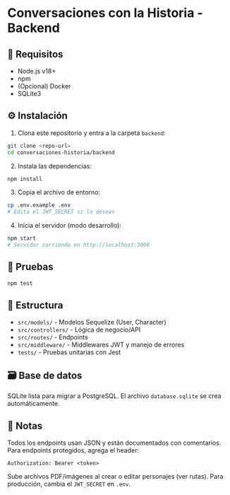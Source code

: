 # Conversaciones con la Historia - Backend

## 🚀 Requisitos
- Node.js v18+
- npm
- (Opcional) Docker
- SQLite3

## ⚙️ Instalación

1. Clona este repositorio y entra a la carpeta `backend`:

```bash
git clone <repo-url>
cd conversaciones-historia/backend
```

2. Instala las dependencias:

```bash
npm install
```

3. Copia el archivo de entorno:

```bash
cp .env.example .env
# Edita el JWT_SECRET si lo deseas
```

4. Inicia el servidor (modo desarrollo):

```bash
npm start
# Servidor corriendo en http://localhost:3000
```

## 🧪 Pruebas

```bash
npm test
```

## 📂 Estructura
- `src/models/` - Modelos Sequelize (User, Character)
- `src/controllers/` - Lógica de negocio/API
- `src/routes/` - Endpoints
- `src/middleware/` - Middlewares JWT y manejo de errores
- `tests/` - Pruebas unitarias con Jest

## 🗃️ Base de datos
SQLite lista para migrar a PostgreSQL. El archivo `database.sqlite` se crea automáticamente.

## 🚩 Notas
Todos los endpoints usan JSON y están documentados con comentarios.
Para endpoints protegidos, agrega el header:

```
Authorization: Bearer <token>
```

Sube archivos PDF/imágenes al crear o editar personajes (ver rutas).
Para producción, cambia el `JWT_SECRET` en `.env`.
